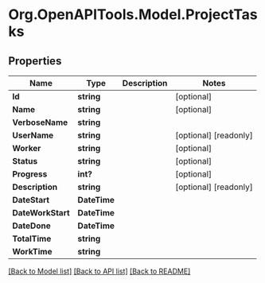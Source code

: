 
# Org.OpenAPITools.Model.ProjectTasks

## Properties

Name | Type | Description | Notes
------------ | ------------- | ------------- | -------------
**Id** | **string** |  | [optional] 
**Name** | **string** |  | [optional] 
**VerboseName** | **string** |  | 
**UserName** | **string** |  | [optional] [readonly] 
**Worker** | **string** |  | [optional] 
**Status** | **string** |  | [optional] 
**Progress** | **int?** |  | [optional] 
**Description** | **string** |  | [optional] [readonly] 
**DateStart** | **DateTime** |  | 
**DateWorkStart** | **DateTime** |  | 
**DateDone** | **DateTime** |  | 
**TotalTime** | **string** |  | 
**WorkTime** | **string** |  | 

[[Back to Model list]](../README.md#documentation-for-models)
[[Back to API list]](../README.md#documentation-for-api-endpoints)
[[Back to README]](../README.md)

